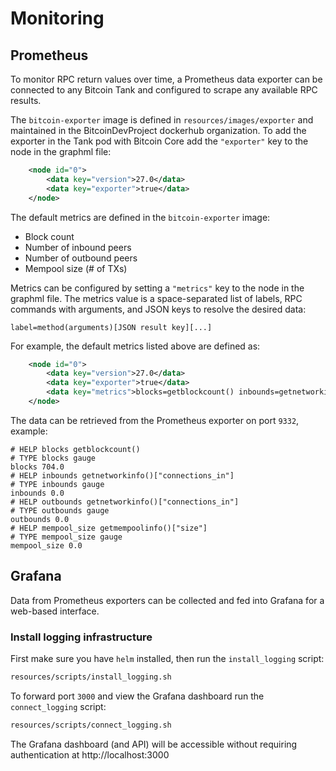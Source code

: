 # Monitoring

## Prometheus

To monitor RPC return values over time, a Prometheus data exporter can be connected
to any Bitcoin Tank and configured to scrape any available RPC results.

The `bitcoin-exporter` image is defined in `resources/images/exporter` and
maintained in the BitcoinDevProject dockerhub organization. To add the exporter
in the Tank pod with Bitcoin Core add the `"exporter"` key to the node in the graphml file:

```xml
    <node id="0">
        <data key="version">27.0</data>
        <data key="exporter">true</data>
    </node>
```

The default metrics are defined in the `bitcoin-exporter` image:
- Block count
- Number of inbound peers
- Number of outbound peers
- Mempool size (# of TXs)

Metrics can be configured by setting a `"metrics"` key to the node in the graphml file.
The metrics value is a space-separated list of labels, RPC commands with arguments, and
JSON keys to resolve the desired data:

```
label=method(arguments)[JSON result key][...]
```

For example, the default metrics listed above are defined as:

```xml
    <node id="0">
        <data key="version">27.0</data>
        <data key="exporter">true</data>
        <data key="metrics">blocks=getblockcount() inbounds=getnetworkinfo()["connections_in"] outbounds=getnetworkinfo()["connections_in"] mempool_size=getmempoolinfo()["size"]</data>
    </node>
```

The data can be retrieved from the Prometheus exporter on port `9332`, example:

```
# HELP blocks getblockcount()
# TYPE blocks gauge
blocks 704.0
# HELP inbounds getnetworkinfo()["connections_in"]
# TYPE inbounds gauge
inbounds 0.0
# HELP outbounds getnetworkinfo()["connections_in"]
# TYPE outbounds gauge
outbounds 0.0
# HELP mempool_size getmempoolinfo()["size"]
# TYPE mempool_size gauge
mempool_size 0.0
```

## Grafana

Data from Prometheus exporters can be collected and fed into Grafana for a
web-based interface.

### Install logging infrastructure

First make sure you have `helm` installed, then run the `install_logging` script:

```bash
resources/scripts/install_logging.sh
```

To forward port `3000` and view the Grafana dashboard run the `connect_logging` script:

```bash
resources/scripts/connect_logging.sh
```

The Grafana dashboard (and API) will be accessible without requiring authentication
at http://localhost:3000



